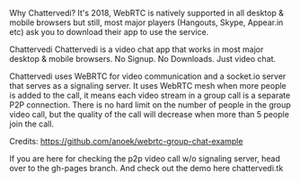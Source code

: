 Why Chattervedi?
It's 2018, WebRTC is natively supported in all desktop & mobile browsers but still, most major players (Hangouts, Skype, Appear.in etc) ask you to download their app to use the service.

Chattervedi
Chattervedi is a video chat app that works in most major desktop & mobile browsers. No Signup. No Downloads. Just video chat.

Chattervedi uses WeBRTC for video communication and a socket.io 
server that serves as a signaling server. It uses WebRTC mesh when more people 
is added to the call, it means each video stream in a group call is a separate P2P connection. 
There is no hard limit on the number of people in the group video call, but the quality of 
the call will decrease when more than 5 people join the call.

Credits:
https://github.com/anoek/webrtc-group-chat-example

If you are here for checking the p2p video call w/o signaling server, head over to the gh-pages branch. 
And check out the demo here chattervedi.tk
